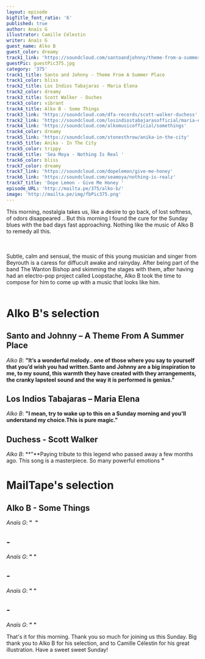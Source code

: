 ```yaml
---
layout: episode
bigTitle_font_ratio: '6'
published: true
author: Anaïs G
illustrator: Camille Célestin
writer: Anaïs G
guest_name: Alko B
guest_color: dreamy
track1_link: 'https://soundcloud.com/santoandjohnny/theme-from-a-summer-place'
guestPic: guestPic375.jpg
category: '375'
track1_title: Santo and Johnny - Theme From A Summer Place
track1_color: bliss
track2_title: Los Indios Tabajaras - Maria Elena
track2_color: dreamy
track3_title: Scott Walker - Duches
track3_color: vibrant
track4_title: Alko B - Some Things
track3_link: 'https://soundcloud.com/dfa-records/scott-walker-duchess'
track2_link: 'https://soundcloud.com/losindiostabajarasofficial/maria-elena-3'
track4_link: 'https://soundcloud.com/alkomusicofficial/somethings'
track4_color: dreamy
track5_link: 'https://soundcloud.com/stonesthrow/anika-in-the-city'
track5_title: Anika - In The City
track5_color: trippy
track6_title: 'Sea Moya - Nothing Is Real '
track6_color: bliss
track7_color: dreamy
track7_link: 'https://soundcloud.com/dopelemon/give-me-honey'
track6_link: 'https://soundcloud.com/seamoya/nothing-is-realz'
track7_title: 'Dope Lemon - Give Me Honey '
episode_URL: 'http://mailta.pe/375/alko-b/'
image: 'http://mailta.pe/img/fbPic375.png'
---
```

<p id="introduction">This morning, nostalgia takes us, like a desire to go back, of lost softness, of odors disappeared .. But this morning I found the cure for the Sunday blues with the bad days fast approaching. Nothing like the music of Alko B to remedy all this.  
  
<br><br>Subtle, calm and sensual, the music of this young musician and singer from Beyrouth is a caress for diffucult awake and rainyday. After being part of the band The Wanton Bishop and skimming the stages with them, after having had an electro-pop project called Loopstache, Alko B took the time to compose for him to come up with a music that looks like him.<br><br>
</p>



# Alko B's selection

## Santo and Johnny – A Theme From A Summer Place
_Alko B_: **"**It’s a wonderful melody.. one of those where you say to yourself that you’d wish you had written.Santo and Johnny are a big inspiration to me, to my sound, this warmth they have created with they arrangements, the cranky lapsteel sound and the way it is performed is genius.**"**

## Los Indios Tabajaras – Maria Elena
_Alko B_: **"**I mean, try to wake up to this on a Sunday morning and you'll understand my choice.This is pure magic.**"**

## Duchess - Scott Walker
_Alko B_: **"**Paying tribute to this legend who passed away a few months ago. This song is a masterpiece. So many powerful emotions **"**


# MailTape's selection

## Alko B - Some Things
_Anaïs G_: **"**                  **"**

##  - 
_Anaïs G_: **"**    **"**

##  - 
_Anaïs G_: **"**      **"**

##  - 
_Anaïs G_: **"**     **"**


<p id="outroduction"> That's it for this morning. Thank you so much for joining us this Sunday. Big thank you to Alko B for his selection, and to Camille Célestin for his great illustration. Have a sweet sweet Sunday!</p>
